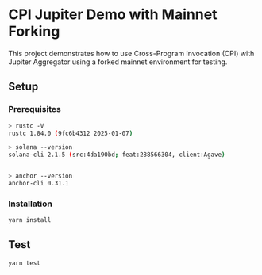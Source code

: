 # CPI Jupiter Demo with Mainnet Forking

This project demonstrates how to use Cross-Program Invocation (CPI) with Jupiter Aggregator using a forked mainnet environment for testing.

## Setup

### Prerequisites
```bash
> rustc -V
rustc 1.84.0 (9fc6b4312 2025-01-07)

> solana --version
solana-cli 2.1.5 (src:4da190bd; feat:288566304, client:Agave)


> anchor --version
anchor-cli 0.31.1
```

### Installation
```bash
yarn install
```


## Test
```bash
yarn test
```